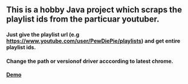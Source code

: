 ## This is a hobby Java project which scraps the playlist ids from the particuar youtuber. 

#### Just give the playlist url (e.g https://www.youtube.com/user/PewDiePie/playlists) and get entire playlist ids.

#### Change the path or versionof driver acccording to latest chrome.

#### [Demo](http://techfunda.tk:8080/yps/)
